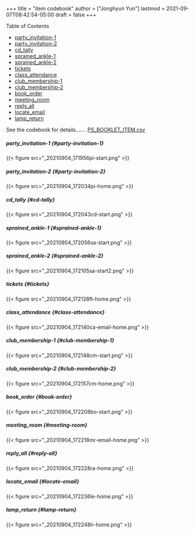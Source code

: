 +++
title = "item codebook"
author = ["Jonghyun Yun"]
lastmod = 2021-09-07T08:42:54-05:00
draft = false
+++

<div class="ox-hugo-toc toc">
<div></div>

<div class="heading">Table of Contents</div>

- [party\_invitation-1](#party-invitation-1)
- [party\_invitation-2](#party-invitation-2)
- [cd\_tally](#cd-tally)
- [sprained\_ankle-1](#sprained-ankle-1)
- [sprained\_ankle-2](#sprained-ankle-2)
- [tickets](#tickets)
- [class\_attendance](#class-attendance)
- [club\_membership-1](#club-membership-1)
- [club\_membership-2](#club-membership-2)
- [book\_order](#book-order)
- [meeting\_room](#meeting-room)
- [reply\_all](#reply-all)
- [locate\_email](#locate-email)
- [lamp\_return](#lamp-return)

</div>
<!--endtoc-->

See the codebook for details....... [PS\_BOOKLET\_ITEM.csv](data/PIAAC_cleaned_data_1110/Problem_solving/PS_BOOKLET_ITEM.csv)


##### party\_invitation-1 {#party-invitation-1}

{{< figure src="_20210904_171956pi-start.png" >}}


##### party\_invitation-2 {#party-invitation-2}

{{< figure src="_20210904_172034pi-home.png" >}}


##### cd\_tally {#cd-tally}

{{< figure src="_20210904_172043cd-start.png" >}}


##### sprained\_ankle-1 {#sprained-ankle-1}

{{< figure src="_20210904_172056sa-start.png" >}}


##### sprained\_ankle-2 {#sprained-ankle-2}

{{< figure src="_20210904_172105sa-start2.png" >}}


##### tickets {#tickets}

{{< figure src="_20210904_172128ft-home.png" >}}


##### class\_attendance {#class-attendance}

{{< figure src="_20210904_172140ca-email-home.png" >}}


##### club\_membership-1 {#club-membership-1}

{{< figure src="_20210904_172148cm-start.png" >}}


##### club\_membership-2 {#club-membership-2}

{{< figure src="_20210904_172157cm-home.png" >}}


##### book\_order {#book-order}

{{< figure src="_20210904_172208bo-start.png" >}}


##### meeting\_room {#meeting-room}

{{< figure src="_20210904_172218mr-email-home.png" >}}


##### reply\_all {#reply-all}

{{< figure src="_20210904_172228ra-home.png" >}}


##### locate\_email {#locate-email}

{{< figure src="_20210904_172236le-home.png" >}}


##### lamp\_return {#lamp-return}

{{< figure src="_20210904_172248lr-home.png" >}}
